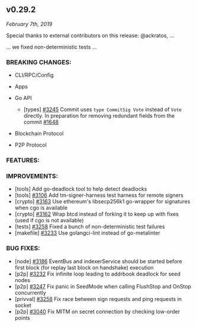 ## v0.29.2

*February 7th, 2019*

Special thanks to external contributors on this release:
@ackratos, ...

... we fixed non-deterministic tests ...

### BREAKING CHANGES:

* CLI/RPC/Config

* Apps

* Go API
  - [types] [\#3245](https://github.com/tendermint/tendermint/issues/3245) Commit uses `type CommitSig Vote` instead of `Vote` directly.
    In preparation for removing redundant fields from the commit [\#1648](https://github.com/tendermint/tendermint/issues/1648)

* Blockchain Protocol

* P2P Protocol

### FEATURES:

### IMPROVEMENTS:
- [tools] Add go-deadlock tool to help detect deadlocks
- [tools] [\#3106](https://github.com/tendermint/tendermint/issues/3106) Add tm-signer-harness test harness for remote signers
- [crypto] [\#3163](https://github.com/tendermint/tendermint/issues/3163) Use ethereum's libsecp256k1 go-wrapper for signatures when cgo is available
- [crypto] [\#3162](https://github.com/tendermint/tendermint/issues/3162) Wrap btcd instead of forking it to keep up with fixes (used if cgo is not available)
- [tests] [\#3258](https://github.com/tendermint/tendermint/issues/3258) Fixed a bunch of non-deterministic test failures
- [makefile] [\#3233](https://github.com/tendermint/tendermint/issues/3233) Use golangci-lint instead of go-metalinter

### BUG FIXES:
- [node] [\#3186](https://github.com/tendermint/tendermint/issues/3186) EventBus and indexerService should be started before first block (for replay last block on handshake) execution
- [p2p] [\#3232](https://github.com/tendermint/tendermint/issues/3232) Fix infinite loop leading to addrbook deadlock for seed nodes
- [p2p] [\#3247](https://github.com/tendermint/tendermint/issues/3247) Fix panic in SeedMode when calling FlushStop and OnStop
  concurrently
- [privval] [\#3258](https://github.com/tendermint/tendermint/issues/3258) Fix race between sign requests and ping requests in socket
- [p2p] [\#3040](https://github.com/tendermint/tendermint/issues/3040) Fix MITM on secret connection by checking low-order points

